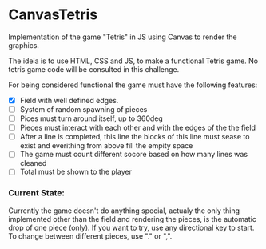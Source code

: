 # CanvasTetris

 Implementation of the game "Tetris" in JS using Canvas to render the graphics.

 The ideia is to use HTML, CSS and JS, to make a functional Tetris game.
 No tetris game code will be consulted in this challenge.

 For being considered functional the game must have the following features:

- [X] Field with well defined edges.
- [ ] System of random spawning of pieces
- [ ] Pices must turn around itself, up to 360deg
- [ ] Pieces must interact with each other and with the edges of the the field
- [ ] After a line is completed, this line the blocks of this line must sease to exist and everithing from above fill the empity space
- [ ] The game must count different socore based on how many lines was cleaned
- [ ] Total must be shown to the player 

### Current State:

Currently the game doesn't do anything special, actualy the only thing implemented other than the field and rendering the pieces, is the automatic drop of one piece (only).
If you want to try, use any directional key to start. To change between different pieces, use "." or ",".
